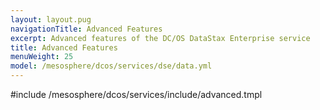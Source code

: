 ```yaml
---
layout: layout.pug
navigationTitle: Advanced Features 
excerpt: Advanced features of the DC/OS DataStax Enterprise service
title: Advanced Features
menuWeight: 25
model: /mesosphere/dcos/services/dse/data.yml
---
```


#include /mesosphere/dcos/services/include/advanced.tmpl
